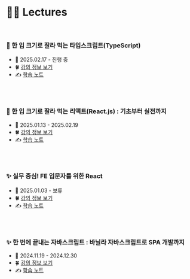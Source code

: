 # 👩‍💻 Lectures

<br>

### 🍰 한 입 크기로 잘라 먹는 타입스크립트(TypeScript)

- 📆 2025.02.17 - 진행 중
- 🍀 [강의 정보 보기](https://inf.run/EvrS5)
- ✍️ [학습 노트](https://github.com/ttining-real/lectures/tree/main/inflearn-react)

<br>
<br>

### 🍰 한 입 크기로 잘라 먹는 리액트(React.js) : 기초부터 실전까지

- 📆 2025.01.13 - 2025.02.19
- 🍀 [강의 정보 보기](https://www.inflearn.com/course/%ED%95%9C%EC%9E%85-%EB%A6%AC%EC%95%A1%ED%8A%B8)
- ✍️ [학습 노트](https://github.com/ttining-real/lectures/tree/main/onebite-react)

<br>
<br>

### ✨ 실무 중심! FE 입문자를 위한 React

- 📆 2025.01.03 - 보류
- 🍀 [강의 정보 보기](https://www.inflearn.com/course/%EB%A6%AC%EC%95%A1%ED%8A%B8-%EC%8B%A4%EB%AC%B4%EC%84%9C%EB%B9%84%EC%8A%A4-%EC%A0%9C%EC%9E%91%ED%95%98%EA%B8%B0)
- ✍️ [학습 노트](https://github.com/ttining-real/lectures/tree/main/inflearn-react)

<br>
<br>

### ✨ 한 번에 끝내는 자바스크립트 : 바닐라 자바스크립트로 SPA 개발까지

- 📆 2024.11.19 - 2024.12.30
- 🍀 [강의 정보 보기](https://www.inflearn.com/course/%EC%9E%90%EB%B0%94%EC%8A%A4%ED%81%AC%EB%A6%BD%ED%8A%B8-%EA%B8%B0%EC%B4%88%EB%AC%B8%EB%B2%95%EB%B6%80%ED%84%B0-spa%EA%B0%9C%EB%B0%9C%EA%B9%8C%EC%A7%80)
- ✍️ [학습 노트](https://github.com/ttining-real/lectures/tree/main/onebite-javascript)
